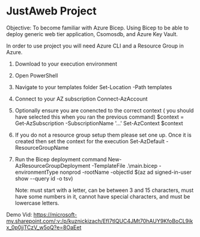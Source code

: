 # JustAweb Project
Objective: To become familiar with Azure Bicep.  Using Bicep to be able to deploy generic web tier application, Csomosdb, and Azure Key Vault.

In order to use project you will need Azure CLI and a Resource Group in Azure.

1. Download to your execution environment

2. Open PowerShell

3. Navigate to your templates folder
      Set-Location -Path templates

4. Connect to your AZ subscription
      Connect-AzAccount

5. Optionally ensure you are conencted to the correct context ( you should have selected this when you ran the previous command)
      $context = Get-AzSubscription -SubscriptionName '...'
      Set-AzContext $context

6. If you do not a resource group setup them please set one up.  Once it is created then set the context for the execution
      Set-AzDefault -ResourceGroupName <your resurce group name>

7. Run the Bicep deployment command
      New-AzResourceGroupDeployment -TemplateFile .\main.bicep -environmentType nonprod -rootName <basename> -objectId $(az ad signed-in-user show --query id -o tsv)

      Note: <basename> must start with a letter, can be between 3 and 15 characters, must have some numbers in it, cannot have special characters, and must be lowercase letters.


Demo Vid: https://microsoft-my.sharepoint.com/:v:/p/kuznickizach/EfI7tlQUC4JMt70hAUY9KfoBoCL9ikx_0p0jjTCzV_w5oQ?e=8OaEet
